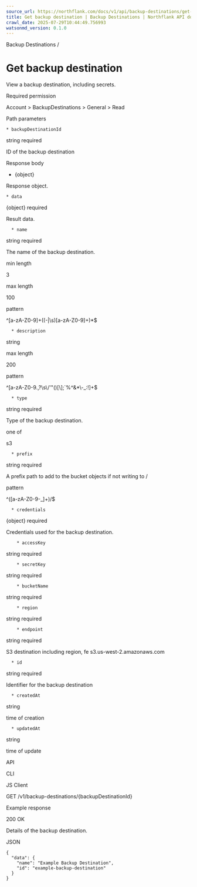 ```yaml
---
source_url: https://northflank.com/docs/v1/api/backup-destinations/get-backup-destination
title: Get backup destination | Backup Destinations | Northflank API docs
crawl_date: 2025-07-29T10:44:49.756993
watsonmd_version: 0.1.0
---
```


Backup Destinations / 

# Get backup destination

View a backup destination, including secrets.

Required permission

Account > BackupDestinations > General > Read

Path parameters

    * backupDestinationId

string required

ID of the backup destination




Response body

  * {object}

Response object.

    * data

{object} required

Result data.

      * name

string required

The name of the backup destination.

min length

3

max length

100

pattern

^[a-zA-Z0-9]+((-|\s)[a-zA-Z0-9]+)*$

      * description

string

max length

200

pattern

^[a-zA-Z0-9.,?\s\\\/'"()[\\];`%^&*\\-_:!]+$

      * type

string required

Type of the backup destination.

one of

s3

      * prefix

string required

A prefix path to add to the bucket objects if not writing to /

pattern

^([a-zA-Z0-9-_]+)\/$

      * credentials

{object} required

Credentials used for the backup destination.

        * accessKey

string required

        * secretKey

string required

        * bucketName

string required

        * region

string required

        * endpoint

string required

S3 destination including region, fe s3.us-west-2.amazonaws.com

      * id

string required

Identifier for the backup destination

      * createdAt

string

time of creation

      * updatedAt

string

time of update




API

CLI

JS Client

GET /v1/backup-destinations/{backupDestinationId}

Example response

200 OK

Details of the backup destination.

JSON
    
    
    {
      "data": {
        "name": "Example Backup Destination",
        "id": "example-backup-destination"
      }
    }